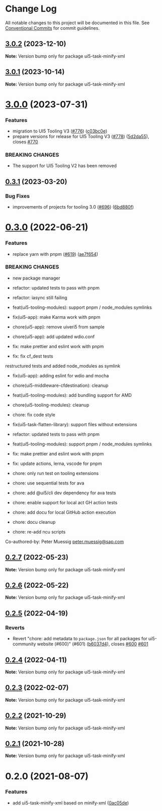 # Change Log

All notable changes to this project will be documented in this file.
See [Conventional Commits](https://conventionalcommits.org) for commit guidelines.

## [3.0.2](https://github.com/ui5-community/ui5-ecosystem-showcase/compare/ui5-task-minify-xml@3.0.1...ui5-task-minify-xml@3.0.2) (2023-12-10)

**Note:** Version bump only for package ui5-task-minify-xml





## [3.0.1](https://github.com/ui5-community/ui5-ecosystem-showcase/compare/ui5-task-minify-xml@3.0.0...ui5-task-minify-xml@3.0.1) (2023-10-14)

**Note:** Version bump only for package ui5-task-minify-xml





# [3.0.0](https://github.com/ui5-community/ui5-ecosystem-showcase/compare/ui5-task-minify-xml@0.3.1...ui5-task-minify-xml@3.0.0) (2023-07-31)


### Features

* migration to UI5 Tooling V3 ([#776](https://github.com/ui5-community/ui5-ecosystem-showcase/issues/776)) ([c03bc0e](https://github.com/ui5-community/ui5-ecosystem-showcase/commit/c03bc0e8a8d0b55d38510164c885022e11b597e6))
* prepare versions for release for UI5 Tooling V3 ([#778](https://github.com/ui5-community/ui5-ecosystem-showcase/issues/778)) ([5d2da55](https://github.com/ui5-community/ui5-ecosystem-showcase/commit/5d2da55e77513e026377aca799c413560c651f56)), closes [#770](https://github.com/ui5-community/ui5-ecosystem-showcase/issues/770)


### BREAKING CHANGES

* The support for UI5 Tooling V2 has been removed





## [0.3.1](https://github.com/ui5-community/ui5-ecosystem-showcase/compare/ui5-task-minify-xml@0.3.0...ui5-task-minify-xml@0.3.1) (2023-03-20)


### Bug Fixes

* improvements of projects for tooling 3.0 ([#696](https://github.com/ui5-community/ui5-ecosystem-showcase/issues/696)) ([6bd880f](https://github.com/ui5-community/ui5-ecosystem-showcase/commit/6bd880f4a0c15bdb0f3ac3d19a9f0a91e3c680ab))





# [0.3.0](https://github.com/ui5-community/ui5-ecosystem-showcase/compare/ui5-task-minify-xml@0.2.7...ui5-task-minify-xml@0.3.0) (2022-06-21)


### Features

* replace yarn with pnpm ([#619](https://github.com/ui5-community/ui5-ecosystem-showcase/issues/619)) ([ae7f654](https://github.com/ui5-community/ui5-ecosystem-showcase/commit/ae7f6544f010d4b97c8a4db28ea89d01389b5fb5))


### BREAKING CHANGES

* new package manager

* refactor: updated tests to pass with pnpm

* refactor: iasync still failing

* feat(ui5-tooling-modules): support pnpm / node_modules symlinks

* fix(ui5-app): make Karma work with pnpm

* chore(ui5-app): remove uiveri5 from sample

* chore(ui5-app): add updated wdio.conf

* fix: make prettier and eslint work with pnpm

* fix: fix cf_dest tests

restructured tests and added node_modules as symlink

* fix(ui5-app): adding eslint for wdio and mocha

* chore(ui5-middleware-cfdestination): cleanup

* feat(ui5-tooling-modules): add bundling support for AMD

* chore(ui5-tooling-modules): cleanup

* chore: fix code style

* fix(ui5-task-flatten-library): support files without extensions

* refactor: updated tests to pass with pnpm

* feat(ui5-tooling-modules): support pnpm / node_modules symlinks

* fix: make prettier and eslint work with pnpm

* fix: update actions, lerna, vscode for pnpm

* chore: only run test on tooling extensions

* chore: use sequential tests for ava

* chore: add @ui5/cli dev dependency for ava tests

* chore: enable support for local act GH action tests

* chore: add docu for local GitHub action execution

* chore: docu cleanup

* chore: re-add ncu scripts

Co-authored-by: Peter Muessig <peter.muessig@sap.com>





## [0.2.7](https://github.com/ui5-community/ui5-ecosystem-showcase/compare/ui5-task-minify-xml@0.2.6...ui5-task-minify-xml@0.2.7) (2022-05-23)

**Note:** Version bump only for package ui5-task-minify-xml





## [0.2.6](https://github.com/ui5-community/ui5-ecosystem-showcase/compare/ui5-task-minify-xml@0.2.5...ui5-task-minify-xml@0.2.6) (2022-05-22)

**Note:** Version bump only for package ui5-task-minify-xml





## [0.2.5](https://github.com/ui5-community/ui5-ecosystem-showcase/compare/ui5-task-minify-xml@0.2.4...ui5-task-minify-xml@0.2.5) (2022-04-19)


### Reverts

* Revert "chore: add metadata to `package.json` for all packages for ui5-community website (#600)" (#601) ([b6037d4](https://github.com/ui5-community/ui5-ecosystem-showcase/commit/b6037d4d397275ad2d83e7f18415c45a878c76bf)), closes [#600](https://github.com/ui5-community/ui5-ecosystem-showcase/issues/600) [#601](https://github.com/ui5-community/ui5-ecosystem-showcase/issues/601)





## [0.2.4](https://github.com/ui5-community/ui5-ecosystem-showcase/compare/ui5-task-minify-xml@0.2.3...ui5-task-minify-xml@0.2.4) (2022-04-11)

**Note:** Version bump only for package ui5-task-minify-xml





## [0.2.3](https://github.com/ui5-community/ui5-ecosystem-showcase/compare/ui5-task-minify-xml@0.2.2...ui5-task-minify-xml@0.2.3) (2022-02-07)

**Note:** Version bump only for package ui5-task-minify-xml





## [0.2.2](https://github.com/ui5-community/ui5-ecosystem-showcase/compare/ui5-task-minify-xml@0.2.1...ui5-task-minify-xml@0.2.2) (2021-10-29)

**Note:** Version bump only for package ui5-task-minify-xml





## [0.2.1](https://github.com/ui5-community/ui5-ecosystem-showcase/compare/ui5-task-minify-xml@0.2.0...ui5-task-minify-xml@0.2.1) (2021-10-28)

**Note:** Version bump only for package ui5-task-minify-xml





# 0.2.0 (2021-08-07)


### Features

* add ui5-task-minify-xml based on minify-xml ([0ac05de](https://github.com/ui5-community/ui5-ecosystem-showcase/commit/0ac05dea4a2b5100cec01c143fec2e706db1b645))
